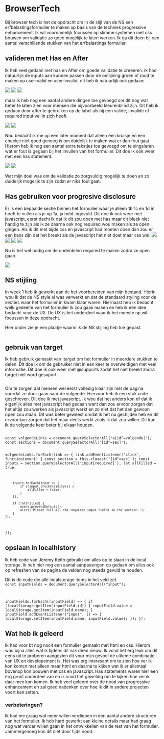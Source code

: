 # BrowserTech
Bij browser tech is het de opdracht om in de stijl van de NS een erfbelastingsformulier te maken op basis van de techniek progressive enhancement. Ik wil voornamelijk focussen op slimme systemen met css bouwen om validatie zo goed mogelijk te laten werken. Ik ga dit doen bij een aantal verschillende stukken van het erfbelastings formulier.

## valideren met Has en After
Ik heb veel gedaan met has en After om goede validatie te creeeren. Ik had natuurlijk de inputs aan kunnen passen door de omlijning groen of rood te maken op user-valid en user-invalid, dit heb ik natuurlijk ook gedaan: 
 
<img src='./img/greenLine.png'>
<img src='./img/valid.png'>
<img src='./img/invalid.png'>

maar ik heb nog een aantal andere dingen toe gevoegd om dit nog wat beter te laten zien voor mensen die bijvoorbeeld kleurenblind zijn. Dit heb ik gedaan door after te gebruiken op de label als hij een valide, invalide of required input vel in zich heeft.

<img src='./img/afters.png'>
<img src='./img/codeafters.png'>

Nou bedacht ik me op een later moment dat alleen een kruisje en een checkje niet goed genoeg is om duidelijk te maken wat er dan fout gaat. Hierom heb ik nog een aantal extra tekstjes toe gevoegd om te singaleren wat er fout is gegaan bij het invullen van het formulier. Dit doe ik ook weer met een has statement.

<img src='./img/message.png'>
<img src='./img/codemessage.png'>

Wat mijn doel was  om de validatie zo zorgvuldig mogelijk te doen en zo duidelijk mogelijk te zijn zodat er niks fout gaat.


## Has gebruiken voor progresive disclosure

Er is een bepaalde sectie binnen het formulier waar je alleen 1b 1c en 1d in hoeft te vullen als je op 1a, ja hebt ingevuld. Dit doe ik ook weer met javascript, eerst dacht ik dat ik dit zou doen met has maar dit bleek niet handig te zijn als ik ze daarna ook nog required wou maken als ze open gingen. Als ik dit met bijde css en javascript had moeten doen dan zou er een kans zijn dat het breekt als de javascript het niet doet maar css wel. 
<img src='./img/support.png'>
<img src='./img/divOpen.png'>
<img src='./img/closed.png'>
<img src='./img/openUp.png'>

Nu is het wel nodig om de onderdelen required te maken zodra ze open gaan.

<img src='./img/javaOpen.png'>


## NS stijling

In week 1 heb ik gewerkt aan de het voorbereiden van mijn bestand. Hierin wou ik dat de NS style al was verwerkt en dat de standaard styling voor de secties waar het formulier in kwam klaar waren. Hiernaast heb ik bedacht welk gedeelte van het formulier ik zou gaan maken en heb ik een idee bedacht voor de UX. De UX is het onderdeel waar ik het meeste op wil focussen in deze opdracht.

Hier onder zie je een plaatje waarin ik de NS stijling heb toe gepast.

<img src='./img/NsStyle.png' alt=''>


## gebruik van target

Ik heb gebruik gemaakt van :target om het formulier in meerdere stukken te delen. Dit doe ik om de gebruiker niet in een keer te overweldigen met veel informatie. Dit doe ik ook weer met @supports zodat het niet breekt zodra target niet word gesuport.

<img src='./img/target.png' alt=''>

Om te zorgen dat mensen wel eerst volledig klaar zijn met de pagina voordat ze door gaan naar de volgende. Hiervoor heb ik een stuk code geschreven. Dit doe ik met javascript. Ik wou dat het anders kon of dat ik eigenlijk alles met javascript had gedaan want dan zou ervoor zorgen dat het altijd zou werken als javascript werkt en zo niet dat het dan gewoon open zou staan. Dit was beter geweest omdat ik het nu gechijden heb en dit ervoor kan zorgen dat het maar deels werkt zoals ik dat zou willen. Dit kan ik de volgende keer beter bij elkaar houden.

<code>
const volgendeLinks = document.querySelectorAll('a[id^=volgende]');
const sections = document.querySelectorAll('[id^=sec]');

volgendeLinks.forEach(link => {
    link.addEventListener('click', function(event) {
        const section = this.closest('[id^=sec]');
        const inputs = section.querySelectorAll('input[required]');
        let allFilled = true;

        inputs.forEach(input => {
            if (!input.checkValidity()) {
                allFilled = false;
            }
        });

        if (!allFilled) {
            event.preventDefault();
            alert('Please fill all the required input fields in the section.');
        }
    });
});
</code>

## opslaan in localhistory

Ik heb code van Jeremy Keith gebruikt om alles op te slaan in de local storage. Ik heb hier nog een aantal aanpassingen op gedaan om alles ook op refreshen van de pagina de velden nog steeds gevuld te houden.

Dit is de code die alle localstorage items in het veld zet.
<code>
const inputFields = document.querySelectorAll("input");
 
inputFields.forEach((inputField) => {
    if (localStorage.getItem(inputField.id)) {
        inputField.value = localStorage.getItem(inputField.name);
    }
    inputField.addEventListener("input", () => {
        localStorage.setItem(inputField.name, inputField.value);
    });
});
</code>

## Wat heb ik geleerd
Ik had voor bt nog nooit een formulier gemaakt met html en css. Hierom was bijna alles wat ik tijdens dit vak deed nieuw. Ik vond het erg leuk om dit eens uit te proberen aangezien dit voor mijn gevoel de ultieme combinatie van UX en developement is. Het was erg interesant om te zien hoe ver ik kon komen met alleen maar html en daarna te kijken wat ik er allemaal bovenop kon bouwen met css en javascript. Has statements waren hier een erg groot onderdeel van en ik vond het geweldig om te kijken hoe ver ik daar mee kon komen. Ik heb veel geleerd over de nood van progressive enhancement en zal goed nadenken over hoe ik dit in andere projecten voort kan zetten.

### verbeteringen?
Ik had me graag wat meer willen verdiepen in een aantal andere structuren van het formulier. Ik heb hard gewerkt aan kleine details maar had graag nog wat verder willen gaan in het ontwikkellen van de rest van het formulier. Jammergenoeg kon dit niet door tijds nood. 





